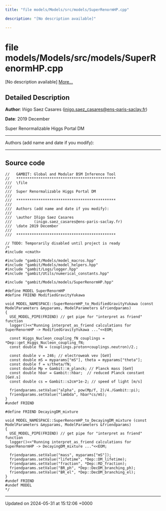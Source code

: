 ```yaml
---
title: "file models/Models/src/models/SuperRenormHP.cpp"

description: "[No description available]"

---
```


# file models/Models/src/models/SuperRenormHP.cpp

[No description available] [More...](#detailed-description)

## Detailed Description


**Author**: Iñigo Saez Casares ([inigo.saez_casares@ens-paris-saclay.fr](mailto:inigo.saez_casares@ens-paris-saclay.fr)) 

**Date**: 2019 December

Super Renormalizable Higgs Portal DM



------------------

Authors (add name and date if you modify):



------------------




## Source code

```
//   GAMBIT: Global and Modular BSM Inference Tool
//   *********************************************
///  \file
///
///  Super Renormalizable Higgs Portal DM
///
///  *********************************************
///
///  Authors (add name and date if you modify):
///
///  \author Iñigo Saez Casares
///          (inigo.saez_casares@ens-paris-saclay.fr)
///  \date 2019 December
///
///  *********************************************

// TODO: Temporarily disabled until project is ready
/*
#include <cmath>

#include "gambit/Models/model_macros.hpp"
#include "gambit/Models/model_helpers.hpp"
#include "gambit/Logs/logger.hpp"
#include "gambit/Utils/numerical_constants.hpp"

#include "gambit/Models/models/SuperRenormHP.hpp"

#define MODEL SuperRenormHP
#define FRIEND ModifiedGravityYukawa

void MODEL_NAMESPACE::SuperRenormHP_to_ModifiedGravityYukawa (const ModelParameters &myparams, ModelParameters &friendparams)
{
  USE_MODEL_PIPE(FRIEND) // get pipe for "interpret as friend" function
  logger()<<"Running interpret_as_friend calculations for SuperRenormHP -> ModifiedGravityYukawa ..."<<EOM;

  const Higgs_Nucleon_coupling_fN couplings = *Dep::get_Higgs_Nucleon_coupling_fN;
  const double fN = (couplings.proton+couplings.neutron)/2.;

  const double v = 246; // electroweak vev [GeV]
  const double mS = myparams["mS"], theta = myparams["theta"];
  const double f = v/theta/fN;
  const double Mp = Gambit::m_planck; // Planck mass [GeV]
  const double hbar = Gambit::hbar;  // reduced Planck constant [GeV.s]
  const double cs = Gambit::s2cm*1e-2; // speed of light [m/s]

  friendparams.setValue("alpha", pow(Mp/f, 2)/4./Gambit::pi);
  friendparams.setValue("lambda", hbar*cs/mS);
}
#undef FRIEND

#define FRIEND DecayingDM_mixture

void MODEL_NAMESPACE::SuperRenormHP_to_DecayingDM_mixture (const ModelParameters &myparams, ModelParameters &friendparams)
{
  USE_MODEL_PIPE(FRIEND) // get pipe for "interpret as friend" function
  logger()<<"Running interpret_as_friend calculations for SuperRenormHP -> DecayingDM_mixture ..."<<EOM;

  friendparams.setValue("mass", myparams["mS"]);
  friendparams.setValue("lifetime", *Dep::DM_lifetime);
  friendparams.setValue("fraction", *Dep::RD_fraction);
  friendparams.setValue("BR_ph", *Dep::DecDM_branching_ph);
  friendparams.setValue("BR_el", *Dep::DecDM_branching_el);
}
#undef FRIEND
#undef MODEL
*/
```


-------------------------------

Updated on 2024-05-31 at 15:12:06 +0000
